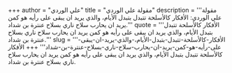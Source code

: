 +++
author = "علي الوردي"
title = "مقولة علي الوردي"
description = '''مقولة علي الوردي: الأفكار كالأسلحة تتبدل بتبدل الأيام، والذي يريد ان يبقى على رأيه هو كمن يريد ان يحارب سلاح ناري بسلاح عنترة بن شداد.'''
quote = '''الأفكار كالأسلحة تتبدل بتبدل الأيام، والذي يريد ان يبقى على رأيه هو كمن يريد ان يحارب سلاح ناري بسلاح عنترة بن شداد.'''
slug = '''الأفكار-كالأسلحة-تتبدل-بتبدل-الأيام،-والذي-يريد-ان-يبقى-على-رأيه-هو-كمن-يريد-ان-يحارب-سلاح-ناري-بسلاح-عنترة-بن-شداد'''
+++
الأفكار كالأسلحة تتبدل بتبدل الأيام، والذي يريد ان يبقى على رأيه هو كمن يريد ان يحارب سلاح ناري بسلاح عنترة بن شداد.
